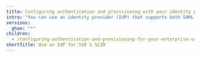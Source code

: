 ```yaml
---
title: Configuring authentication and provisioning with your identity provider
intro: "You can use an identity provider (IdP) that supports both SAML single sign-on (SSO) and System for Cross-domain Identity Management (SCIM) to configure authentication and user provisioning for {% data variables.product.product_location %}."
versions:
  ghae: "*"
children:
  - /configuring-authentication-and-provisioning-for-your-enterprise-using-azure-ad
shortTitle: Use an IdP for SSO & SCIM
---
```

